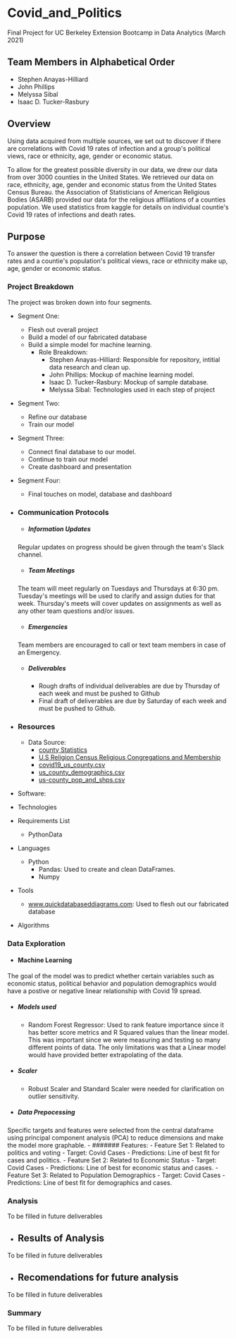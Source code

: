 # Covid_and_Politics
Final Project for UC Berkeley Extension Bootcamp in Data Analytics (March 2021)

## Team Members in Alphabetical Order
 - Stephen Anayas-Hilliard
 - John Phillips
 - Melyssa Sibal
 - Isaac D. Tucker-Rasbury

## Overview
Using data acquired from multiple sources, we set out to discover if there are correlations with Covid 19 rates of infection and a group's political views, race or ethnicity, age, gender or economic status.  

To allow for the greatest possible diversity in our data, we drew our data from over 3000 counties in the United States. We retrieved our data on race, ethnicity, age, gender and economic status from the United States Census Bureau.  the Association of Statisticians of American Religious Bodies (ASARB) provided our data for the religious affiliations of a counties population.  We used statistics from kaggle for details on individual countie's Covid 19 rates of infections and death rates. 

## Purpose
To answer the question is there a correlation between Covid 19 transfer rates and a countie's population's political views, race or ethnicity make up, age, gender or economic status. 

### Project Breakdown
The project was broken down into four segments.
 - Segment One: 
   - Flesh out overall project
   - Build a model of our fabricated database
   - Build a simple model for machine learning.
     - Role Breakdown:
       - Stephen Anayas-Hilliard:  Responsible for repository, intitial data research and clean up.
       - John Phillips: Mockup of machine learning model.
       - Isaac D. Tucker-Rasbury: Mockup of sample database.
       - Melyssa Sibal: Technologies used in each step of project
  - Segment Two:
    - Refine our database
    - Train our model
  - Segment Three:
    - Connect final database to our model.
    - Continue to train our model
    - Create dashboard and presentation
  - Segment Four:
    - Final touches on model, database and dashboard
  
 - ### Communication Protocols
   - ##### Information Updates
   Regular updates on progress should be given through the team's Slack channel.
   - ##### Team Meetings
   The team will meet regularly on Tuesdays and Thursdays at 6:30 pm.  Tuesday's meetings will be used to clarify and assign duties for that week.  Thursday's meets will cover updates on assignments as well as any other team questions and/or issues.
   - ##### Emergencies
   Team members are encouraged to call or text team members in case of an Emergency.
   - ##### Deliverables
     - Rough drafts of individual deliverables are due by Thursday of each week and must be pushed to Github   
     - Final draft of deliverables are due by Saturday of each week and must be pushed to Github. 

- ### Resources
  - Data Source: 
    - [county Statistics](https://github.com/stephenanayashilliard/Covid_and_Politics/blob/main/Data/county_statistics.csv)
    - [U.S Religion Census Religious Congregations and Membership](https://github.com/stephenanayashilliard/Covid_and_Politics/blob/main/Data/U.S.%20Religion%20Census%20Religious%20Congregations%20and%20Membership%20Study%2C%202010%20(County%20File).csv)
    - [covid19_us_county.csv](https://github.com/stephenanayashilliard/Covid_and_Politics/blob/main/Data/covid19_us_county.csv)
    - [us_county_demographics.csv](https://github.com/stephenanayashilliard/Covid_and_Politics/blob/main/Data/us_county_demographics.csv)
    - [us-county_pop_and_shps.csv](https://github.com/stephenanayashilliard/Covid_and_Politics/blob/main/Data/us_county_pop_and_shps.csv)
 - Software:
 - Technologies
 - Requirements List
   - PythonData 
 - Languages
   - Python
     - Pandas: Used to create and clean DataFrames.
     - Numpy 
 - Tools
   - www.quickdatabaseddiagrams.com:  Used to flesh out our fabricated database
 - Algorithms

### Data Exploration
 - #### Machine Learning
The goal of the model was to predict whether certain variables such as economic status, political behavior and population demographics would have a postive or negative linear relationship with Covid 19 spread.
   - ##### Models used
     - Random Forest Regressor:  Used to rank feature importance since it has better score metrics and R Squared values than the linear model. This was important since we were measuring and testing so many different points of data.  The only limitations was that a Linear model would have provided better extrapolating of the data.
   - ##### Scaler
     - Robust Scaler and Standard Scaler were needed for clarification on outlier sensitivity.
   - ##### Data Prepocessing
   Specific targets and features were selected from the central dataframe using principal component analysis (PCA) to reduce dimensions and make the model more graphable.
     - ####### Features:
       - Feature Set 1: Related to politics and voting
         - Target: Covid Cases
         - Predictions: Line of best fit for cases and politics.
       - Feature Set 2: Related to Economic Status
         - Target: Covid Cases
         - Predictions: Line of best for economic status and cases.
       - Feature Set 3:  Related to Population Demographics
         - Target: Covid Cases
         - Predictions:  Line of best fit for demographics and cases. 

### Analysis
To be filled in future deliverables 

 - ## Results of Analysis
To be filled in future deliverables

 - ## Recomendations for future analysis
To be filled in future deliverables

### Summary
To be filled in future deliverables
